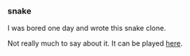 ### snake
I was bored one day and wrote this snake clone.

Not really much to say about it. It can be played [here](https://github.io/shadeRed/snake).